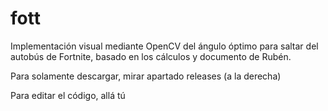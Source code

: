 # fott

Implementación visual mediante OpenCV del ángulo óptimo para saltar del autobús de Fortnite, basado en los cálculos y documento de Rubén.

Para solamente descargar, mirar apartado releases (a la derecha)

Para editar el código, allá tú
